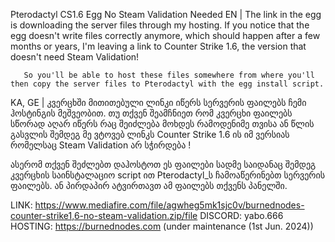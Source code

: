 
Pterodactyl CS1.6 Egg No Steam Validation Needed
EN | 
       The link in the egg is downloading the server files through my hosting. If you notice that the egg doesn't write files correctly anymore, which should happen after a few months or years, I'm leaving a link to Counter Strike 1.6, the version that doesn't need Steam Validation!

       So you'll be able to host these files somewhere from where you'll then copy the server files to Pterodactyl with the egg install script.

KA, GE |
კვერცხში მითითებული ლინკი იწერს სერვერის ფაილებს ჩემი ჰოსტინგის მეშვეობით. თუ თქვენ შეამჩნიეთ რომ კვერცხი ფაილებს სწორად აღარ იწერს რაც შეიძლება მოხდეს რამოდენიმე თვისა ან წლის გასვლის შემდეგ მე ვტოვებ ლინკს Counter Strike 1.6 ის იმ ვერსიას რომელსაც Steam Validation არ სჭირდება !

ასერომ თქვენ შეძლებთ დაჰოსტოთ ეს ფაილები სადმე საიდანაც შემდეგ კვერცხის საინსტალაციო script ით Pterodactyl_ს ჩამოაწერინებთ სერვერის ფაილებს. ან პირდაპირ ატვირთავთ ამ ფაილებს თქვენს პანელში.

LINK: https://www.mediafire.com/file/agwheg5mk1sjc0v/burnednodes-counter-strike1,6-no-steam-validation.zip/file
DISCORD: yabo.666
HOSTING: https://burnednodes.com (under maintenance (1st Jun. 2024))
